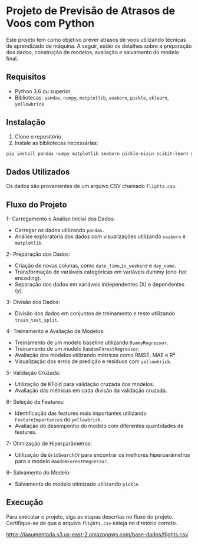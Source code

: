 #  Projeto de Previsão de Atrasos de Voos com Python

Este projeto tem como objetivo prever atrasos de voos utilizando técnicas de aprendizado de máquina. A seguir, estão os detalhes sobre a preparação dos dados, construção de modelos, avaliação e salvamento do modelo final.

## Requisitos
- Python 3.6 ou superior
- Bibliotecas: `pandas`, `numpy`, `matplotlib`, `seaborn`, `pickle`, `sklearn`, `yellowbrick`

## Instalação
1. Clone o repositório.
2. Instale as bibliotecas necessárias:
```bash 
pip install pandas numpy matplotlib seaborn pickle-mixin scikit-learn yellowbrick
```

## Dados Utilizados
Os dados são provenientes de um arquivo CSV chamado `flights.csv`.

## Fluxo do Projeto
1- Carregamento e Análise Inicial dos Dados:

   - Carregar os dados utilizando `pandas`.
   - Análise exploratória dos dados com visualizações utilizando `seaborn` e `matplotlib`.

2- Preparação dos Dados:

   - Criação de novas colunas, como `date_time`,`is_weekend` e `day_name`.
   - Transformação de variáveis categóricas em variáveis dummy (one-hot encoding).
   - Separação dos dados em variáveis independentes (X) e dependentes (y).

3- Divisão dos Dados:

   - Divisão dos dados em conjuntos de treinamento e teste utilizando `train_test_split`.

4- Treinamento e Avaliação de Modelos:

   - Treinamento de um modelo baseline utilizando `DummyRegressor`.
   - Treinamento de um modelo `RandomForestRegressor`.
   - Avaliação dos modelos utilizando métricas como RMSE, MAE e R².
   - Visualização dos erros de predição e resíduos com `yellowbrick`.

5- Validação Cruzada:

   - Utilização de KFold para validação cruzada dos modelos.
   - Avaliação das métricas em cada divisão da validação cruzada.

6- Seleção de Features:

   - Identificação das features mais importantes utilizando `FeatureImportances` do `yellowbrick`.
   - Avaliação do desempenho do modelo com diferentes quantidades de features.

7- Otimização de Hiperparâmetros:

   - Utilização de `GridSearchCV` para encontrar os melhores hiperparâmetros para o modelo `RandomForestRegressor`.

8- Salvamento do Modelo:

   - Salvamento do modelo otimizado utilizando `pickle`.

## Execução
Para executar o projeto, siga as etapas descritas no fluxo do projeto. Certifique-se de que o arquivo `flights.csv` esteja no diretório correto.












https://iaaumentada.s3.us-east-2.amazonaws.com/base-dados/flights.csv
